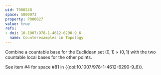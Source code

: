 ```yaml
---
uid: T000248
space: S000073
property: P000027
value: true
refs:
- doi: 10.1007/978-1-4612-6290-9_6
  name: Counterexamples in Topology
---
```


Combine a countable base for the Euclidean set $(0,1) \times (0,1)$ with the two countable local bases for the other points.

See item #4 for space #81 in {{doi:10.1007/978-1-4612-6290-9_6}}.
